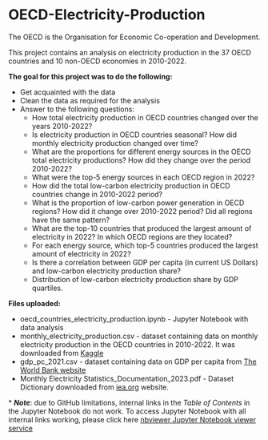 # OECD-Electricity-Production

The OECD is the Organisation for Economic Co-operation and Development.

This project contains an analysis on electricity production in the 37 OECD countries and 10 non-OECD economies in 2010-2022.

**The goal for this project was to do the following:**
* Get acquainted with the data
* Clean the data as required for the analysis
* Answer to the following questions:
  * How total electricity production in OECD countries changed over the years 2010-2022?
  * Is electricity production in OECD countries seasonal? How did monthly electricity production changed over time?
  * What are the proportions for different energy sources in the OECD total electricity productions? How did they change over the period 2010-2022?
  * What were the top-5 energy sources in each OECD region in 2022?
  * How did the total low-carbon electricity production in OECD countries change in 2010-2022 period?
  * What is the proportion of low-carbon power generation in OECD regions? How did it change over 2010-2022 period? Did all regions have the same pattern?
  * What are the top-10 countries that produced the largest amount of electricity in 2022? In which OECD regions are they located?
  * For each energy source, which top-5 countries produced the largest amount of electricity in 2022?
  * Is there a correlation between GDP per capita (in current US Dollars) and low-carbon electricity production share?
  * Distribution of low-carbon electricity production share by GDP quartiles.

**Files uploaded:**
* oecd_countries_electricity_production.ipynb - Jupyter Notebook with data analysis
* monthly_electricity_production.csv - dataset containing data on monthly electricity production in the OECD countries in 2010-2022. It was downloaded from [Kaggle](https://www.kaggle.com/datasets/ccanb23/iea-monthly-electricity-statistics)
* gdp_pc_2021.csv - dataset containing data on GDP per capita from [The World Bank website](https://data.worldbank.org/indicator/NY.GDP.PCAP.CD)
* Monthly Electricity Statistics_Documentation_2023.pdf - Dataset Dictionary downloaded from [iea.org](https://www.iea.org/data-and-statistics/data-product/monthly-electricity-statistics#documentation) website.

\* **_Note_**: due to GitHub limitations, internal links in the *Table of Contents* in the Jupyter Notebook do not work. To access Jupyter Notebook with all internal links working, please click here [nbviewer Jupyter Notebook viewer service](https://nbviewer.org/github/teona-pavliukova/OECD-Electricity-Production/blob/master/oecd_countries_electricity_production.ipynb#eda)
